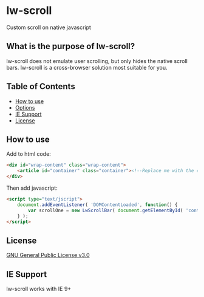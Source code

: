 # lw-scroll

Custom scroll on native javascript

## What is the purpose of lw-scroll?

lw-scroll does not emulate user scrolling, but only hides the native scroll bars.
lw-scroll is a cross-browser solution most suitable for you.

## Table of Contents

* [How to use](#how-to-use)
* [Options](#options)
* [IE Support](#ie-support)
* [License](#license)

## How to use

Add to html code:
```html
<div id="wrap-content" class="wrap-content">
    <article id="container" class="container"><!--Replace me with the content that will be scrolled--></div>
</div>
```

Then add javascript:
```html
<script type="text/jscript">
    document.addEventListener( 'DOMContentLoaded', function() {
        var scrollOne = new LwScrollBar( document.getElementById( 'container' ) );
    } );
</script>
```

## License

[GNU General Public License v3.0](LICENSE)

## IE Support

lw-scroll works with IE 9+
